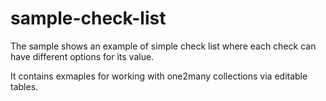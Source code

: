 # sample-check-list
The sample shows an example of simple check list where each check can have different options for its value.

It contains exmaples for working with one2many collections via editable tables.
